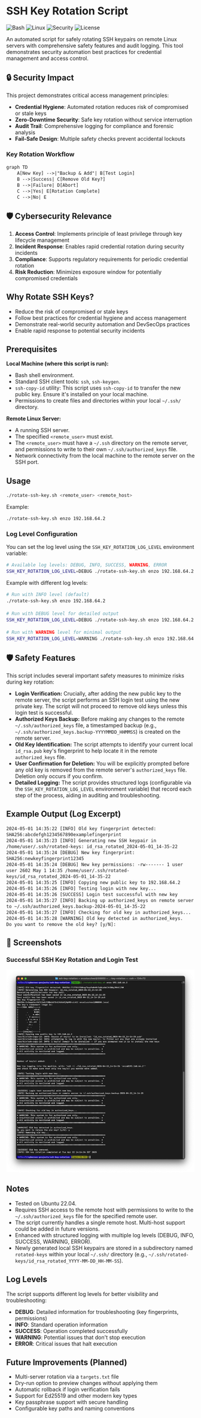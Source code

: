 # SSH Key Rotation Script

![Bash](https://img.shields.io/badge/Shell-Bash-green) ![Linux](https://img.shields.io/badge/Platform-Linux-yellow) ![Security](https://img.shields.io/badge/Focus-Key%20Management-red) ![License](https://img.shields.io/badge/License-MIT-blue)

An automated script for safely rotating SSH keypairs on remote Linux servers with comprehensive safety features and audit logging. This tool demonstrates security automation best practices for credential management and access control.

## 🔒 Security Impact

This project demonstrates critical access management principles:
- **Credential Hygiene**: Automated rotation reduces risk of compromised or stale keys
- **Zero-Downtime Security**: Safe key rotation without service interruption
- **Audit Trail**: Comprehensive logging for compliance and forensic analysis
- **Fail-Safe Design**: Multiple safety checks prevent accidental lockouts

### Key Rotation Workflow
```mermaid
graph TD
    A[New Key] -->|"Backup & Add"| B[Test Login]
    B -->|Success| C[Remove Old Key?]
    B -->|Failure| D[Abort]
    C -->|Yes| E[Rotation Complete]
    C -->|No| E
```

## 🛡️ Cybersecurity Relevance

1. **Access Control**: Implements principle of least privilege through key lifecycle management
2. **Incident Response**: Enables rapid credential rotation during security incidents
3. **Compliance**: Supports regulatory requirements for periodic credential rotation
4. **Risk Reduction**: Minimizes exposure window for potentially compromised credentials

## Why Rotate SSH Keys?
- Reduce the risk of compromised or stale keys
- Follow best practices for credential hygiene and access management
- Demonstrate real-world security automation and DevSecOps practices
- Enable rapid response to potential security incidents

## Prerequisites

**Local Machine (where this script is run):**
-   Bash shell environment.
-   Standard SSH client tools: `ssh`, `ssh-keygen`.
-   `ssh-copy-id` utility: This script uses `ssh-copy-id` to transfer the new public key. Ensure it's installed on your local machine.
-   Permissions to create files and directories within your local `~/.ssh/` directory.

**Remote Linux Server:**
-   A running SSH server.
-   The specified `<remote_user>` must exist.
-   The `<remote_user>` must have a `~/.ssh` directory on the remote server, and permissions to write to their own `~/.ssh/authorized_keys` file.
-   Network connectivity from the local machine to the remote server on the SSH port.

## Usage

```bash
./rotate-ssh-key.sh <remote_user> <remote_host>
```

Example:
```bash
./rotate-ssh-key.sh enzo 192.168.64.2
```

### Log Level Configuration
You can set the log level using the `SSH_KEY_ROTATION_LOG_LEVEL` environment variable:

```bash
# Available log levels: DEBUG, INFO, SUCCESS, WARNING, ERROR
SSH_KEY_ROTATION_LOG_LEVEL=DEBUG ./rotate-ssh-key.sh enzo 192.168.64.2
```

Example with different log levels:
```bash
# Run with INFO level (default)
./rotate-ssh-key.sh enzo 192.168.64.2

# Run with DEBUG level for detailed output
SSH_KEY_ROTATION_LOG_LEVEL=DEBUG ./rotate-ssh-key.sh enzo 192.168.64.2

# Run with WARNING level for minimal output
SSH_KEY_ROTATION_LOG_LEVEL=WARNING ./rotate-ssh-key.sh enzo 192.168.64.2
```

## 🛡️ Safety Features
This script includes several important safety measures to minimize risks during key rotation:
-   **Login Verification:** Crucially, after adding the new public key to the remote server, the script performs an SSH login test using the new private key. The script will not proceed to remove old keys unless this login test is successful.
-   **Authorized Keys Backup:** Before making any changes to the remote `~/.ssh/authorized_keys` file, a timestamped backup (e.g., `~/.ssh/authorized_keys.backup-YYYYMMDD_HHMMSS`) is created on the remote server.
-   **Old Key Identification:** The script attempts to identify your current local `id_rsa.pub` key's fingerprint to help locate it in the remote `authorized_keys` file.
-   **User Confirmation for Deletion:** You will be explicitly prompted before any old key is removed from the remote server's `authorized_keys` file. Deletion only occurs if you confirm.
-   **Detailed Logging:** The script provides structured logs (configurable via the `SSH_KEY_ROTATION_LOG_LEVEL` environment variable) that record each step of the process, aiding in auditing and troubleshooting.

## Example Output (Log Excerpt)
```
2024-05-01 14:35:22 [INFO] Old key fingerprint detected: SHA256:abcdefgh1234567890examplefingerprint
2024-05-01 14:35:23 [INFO] Generating new SSH keypair in /home/user/.ssh/rotated-keys: id_rsa_rotated_2024-05-01_14-35-22
2024-05-01 14:35:24 [DEBUG] New key fingerprint: SHA256:newkeyfingerprint12345
2024-05-01 14:35:24 [DEBUG] New key permissions: -rw------- 1 user user 2602 May 1 14:35 /home/user/.ssh/rotated-keys/id_rsa_rotated_2024-05-01_14-35-22
2024-05-01 14:35:25 [INFO] Copying new public key to 192.168.64.2
2024-05-01 14:35:26 [INFO] Testing login with new key...
2024-05-01 14:35:26 [SUCCESS] Login test successful with new key
2024-05-01 14:35:27 [INFO] Backing up authorized_keys on remote server to ~/.ssh/authorized_keys.backup-2024-05-01_14-35-22
2024-05-01 14:35:27 [INFO] Checking for old key in authorized_keys...
2024-05-01 14:35:28 [WARNING] Old key detected in authorized_keys.
Do you want to remove the old key? [y/N]:
```

## 📸 Screenshots

### Successful SSH Key Rotation and Login Test
![SSH Key Rotation Output](screenshots/key-rotation-success.png)


## Notes
- Tested on Ubuntu 22.04.
- Requires SSH access to the remote host with permissions to write to the `~/.ssh/authorized_keys` file for the specified remote user.
- The script currently handles a single remote host. Multi-host support could be added in future versions.
- Enhanced with structured logging with multiple log levels (DEBUG, INFO, SUCCESS, WARNING, ERROR).
- Newly generated local SSH keypairs are stored in a subdirectory named `rotated-keys` within your local `~/.ssh/` directory (e.g., `~/.ssh/rotated-keys/id_rsa_rotated_YYYY-MM-DD_HH-MM-SS`).

## Log Levels
The script supports different log levels for better visibility and troubleshooting:

- **DEBUG**: Detailed information for troubleshooting (key fingerprints, permissions)
- **INFO**: Standard operation information
- **SUCCESS**: Operation completed successfully
- **WARNING**: Potential issues that don't stop execution
- **ERROR**: Critical issues that halt execution

## Future Improvements (Planned)
- Multi-server rotation via a `targets.txt` file
- Dry-run option to preview changes without applying them
- Automatic rollback if login verification fails
- Support for Ed25519 and other modern key types
- Key passphrase support with secure handling
- Configurable key paths and naming conventions
